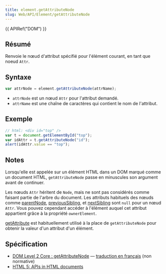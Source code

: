 ```yaml
---
title: element.getAttributeNode
slug: Web/API/Element/getAttributeNode
---
```


{{ APIRef("DOM") }}

## Résumé

Renvoie le nœud d'attribut spécifié pour l'élément courant, en tant que noeud `Attr`.

## Syntaxe

```js
var attrNode = element.getAttributeNode(attrName);
```

- `attrNode` est un nœud `Attr` pour l'attribut demandé.
- `attrName` est une chaîne de caractères qui contient le nom de l'attribut.

## Exemple

```js
// html: <div id="top" />
var t = document.getElementById("top");
var idAttr = t.getAttributeNode("id");
alert(idAttr.value == "top");
```

## Notes

Lorsqu'elle est appelée sur un élément HTML dans un DOM marqué comme un document HTML, `getAttributeNode` passe en minuscules son argument avant de continuer.

Les nœuds `Attr` héritent de `Node`, mais ne sont pas considérés comme faisant partie de l'arbre du document. Les attributs habituels des nœuds comme [parentNode](/fr/DOM/element.parentNode), [previousSibling](/fr/DOM/element.previousSibling), et [nextSibling](/fr/DOM/element.nextSibling) sont `null` pour un nœud `Attr`. Vous pouvez cependant accéder à l'élément auquel cet attribut appartient grâce à la propriété `ownerElement`.

[getAttribute](/fr/DOM/element.getAttribute) est habituellement utilisé à la place de `getAttributeNode` pour obtenir la valeur d'un attribut d'un élément.

## Spécification

- [DOM Level 2 Core&nbsp;: getAttributeNode](http://www.w3.org/TR/DOM-Level-2-Core/core.html#ID-217A91B8) — [traduction en français](http://www.yoyodesign.org/doc/w3c/dom2-core/core.html#ID-217A91B8) (non normative)
- [HTML 5: APIs in HTML documents](http://www.whatwg.org/specs/web-apps/current-work/multipage/dom.html#apis-in-html-documents)
